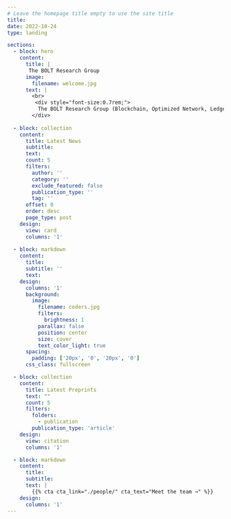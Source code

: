 ```yaml
---
# Leave the homepage title empty to use the site title
title:
date: 2022-10-24
type: landing

sections:
  - block: hero
    content:
      title: |
       The BOLT Research Group 
      image:
        filename: welcome.jpg
      text: |
        <br>      
         <div style="font-size:0.7rem;">
          The BOLT Research Group (Blockchain, Optimized Network, Ledger, Trust) focuses on building secure, high-performance distributed systems, spanning cybersecurity, blockchain technology, computer networks, and algorithmic techniques. Our work includes cryptographic protocols, P2P networks, source integrity, and trust in distributed environments. The name BOLT also reflects our recent research on the Bitcoin Lightning Network, emphasizing fast, scalable, and secure payment channels. Recently, the group has been exploring advanced techniques such as Multi-Party Computation (MPC) and Zero-Knowledge Proofs (ZKPs), two critical pillars of the evolving Web3 landscape. By combining foundational networking technologies with blockchain-based trust mechanisms, the group aims to advance both theoretical and practical solutions for secure distributed systems.
        </div>
        
  - block: collection
    content:
      title: Latest News
      subtitle:
      text:
      count: 5
      filters:
        author: ''
        category: ''
        exclude_featured: false
        publication_type: ''
        tag: ''
      offset: 0
      order: desc
      page_type: post
    design:
      view: card
      columns: '1'
  
  - block: markdown
    content:
      title:
      subtitle: ''
      text:
    design:
      columns: '1'
      background:
        image: 
          filename: coders.jpg
          filters:
            brightness: 1
          parallax: false
          position: center
          size: cover
          text_color_light: true
      spacing:
        padding: ['20px', '0', '20px', '0']
      css_class: fullscreen

  - block: collection
    content:
      title: Latest Preprints
      text: ""
      count: 5
      filters:
        folders:
          - publication
        publication_type: 'article'
    design:
      view: citation
      columns: '1'

  - block: markdown
    content:
      title:
      subtitle:
      text: |
        {{% cta cta_link="./people/" cta_text="Meet the team →" %}}
    design:
      columns: '1'
---
```

